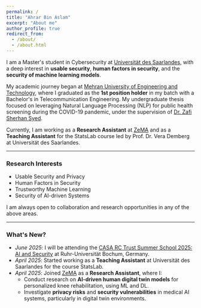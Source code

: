 ```yaml
---
permalink: /
title: "Ahrar Bin Aslam"
excerpt: "About me"
author_profile: true
redirect_from: 
  - /about/
  - /about.html
---
```


I am a Master's student in Cybersecurity at [Universität des Saarlandes](https://www.uni-saarland.de/en/home.html), with a deep interest in **usable security**, **human factors in security**, and the **security of machine learning models**.

My academic journey began at [Mehran University of Engineering and Technology](https://www.muet.edu.pk/), where I graduated as the **1st position holder** in my batch with a Bachelor's in Telecommunication Engineering. My undergraduate thesis focused on leveraging Natural Language Processing (NLP) for public health screening during the COVID-19 pandemic, under the supervision of [Dr. Zafi Sherhan Syed](https://scholar.google.com/citations?user=OLku1akAAAAJ&hl=en).

Currently, I am working as a **Research Assistant** at [ZeMA](https://zema.de/) and as a **Teaching Assistant** for the StatsLab course led by Prof. Dr. Vera Demberg at Universität des Saarlandes.

---

### Research Interests
- Usable Security and Privacy  
- Human Factors in Security  
- Trustworthy Machine Learning  
- Security of AI-driven Systems  

I am always open to collaboration and research opportunities in any of the above areas.

---

### What's New?

- _June 2025_: I will be attending the [CASA RC Trust Summer School 2025: AI and Security](https://casa.rub.de/en/events/casa-summer-school/casa-rct-summer-school-2025) at Ruhr-Universität Bochum, Germany.
- _April 2025_: Started working as a **Teaching Assistant** at Universität des Saarlandes for the course StatsLab.
- _April 2025_: Joined [ZeMA](https://zema.de/) as a **Research Assistant**, where I:
  - Conduct research on **AI-driven human digital twin models** for personalized knee rehabilitation, using ML and DL.
  - Investigate **privacy risks** and **security vulnerabilities** in medical AI systems, particularly in digital twin environments.
